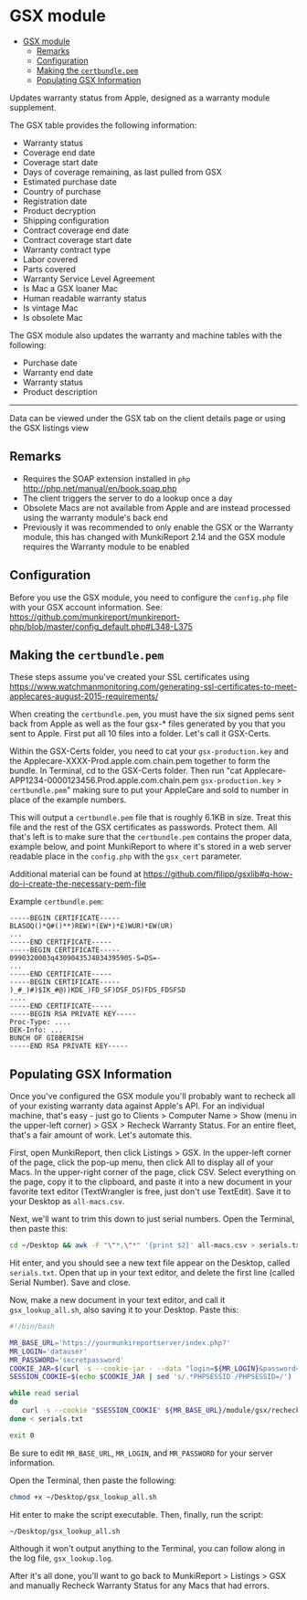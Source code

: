 # GSX module

* [GSX module](#gsx-module)
    * [Remarks](#remarks)
    * [Configuration](#configuration)
    * [Making the `certbundle.pem`](#making-the-certbundlepem)
    * [Populating GSX Information](#populating-gsx-information)

Updates warranty status from Apple, designed as a warranty module supplement.

The GSX table provides the following information:

* Warranty status
* Coverage end date
* Coverage start date
* Days of coverage remaining, as last pulled from GSX
* Estimated purchase date
* Country of purchase
* Registration date
* Product decryption
* Shipping configuration
* Contract coverage end date
* Contract coverage start date
* Warranty contract type
* Labor covered
* Parts covered
* Warranty Service Level Agreement
* Is Mac a GSX loaner Mac
* Human readable warranty status
* Is vintage Mac
* Is obsolete Mac

The GSX module also updates the warranty and machine tables with the following:

* Purchase date
* Warranty end date
* Warranty status
* Product description

---

Data can be viewed under the GSX tab on the client details page or using the GSX listings view

## Remarks


* Requires the SOAP extension installed in `php` http://php.net/manual/en/book.soap.php
* The client triggers the server to do a lookup once a day
* Obsolete Macs are not available from Apple and are instead processed using the warranty module's back end
* Previously it was recommended to only enable the GSX or the Warranty module, this has changed with MunkiReport 2.14 and the GSX module requires the Warranty module to be enabled

## Configuration

Before you use the GSX module, you need to configure the `config.php` file with your GSX account information.
See: https://github.com/munkireport/munkireport-php/blob/master/config_default.php#L348-L375

## Making the `certbundle.pem`

These steps assume you've created your SSL certificates using https://www.watchmanmonitoring.com/generating-ssl-certificates-to-meet-applecares-august-2015-requirements/

When creating the `certbundle.pem`, you must have the six signed pems sent back from Apple as well as the four gsx-* files generated by you that you sent to Apple. First put all 10 files into a folder. Let's call it GSX-Certs. 

Within the GSX-Certs folder, you need to cat your `gsx-production.key` and the Applecare-XXXX-Prod.apple.com.chain.pem together to form the bundle. In Terminal, cd to the GSX-Certs folder. Then run "cat Applecare-APP1234-0000123456.Prod.apple.com.chain.pem `gsx-production.key` > `certbundle.pem`" making sure to put your AppleCare and sold to number in place of the example numbers.

This will output a `certbundle.pem` file that is roughly 6.1KB in size. Treat this file and the rest of the GSX certificates as passwords. Protect them. All that's left is to make sure that the `certbundle.pem` contains the proper data, example below, and point MunkiReport to where it's stored in a web server readable place in the `config.php` with the `gsx_cert` parameter.

Additional material can be found at https://github.com/filipp/gsxlib#q-how-do-i-create-the-necessary-pem-file

Example `certbundle.pem`:

```
-----BEGIN CERTIFICATE-----
BLASOQ()*Q#()**)REW)*(EW*)*E)WUR)*EW(UR)
...
-----END CERTIFICATE-----
-----BEGIN CERTIFICATE-----
0990320003q43090435J403439590S-S=DS=-
...
-----END CERTIFICATE-----
-----BEGIN CERTIFICATE-----
)_#_)#)$IK_#@))KDE_)FD_SF)DSF_DS)FDS_FDSFSD
....
-----END CERTIFICATE-----
-----BEGIN RSA PRIVATE KEY-----
Proc-Type: ....
DEK-Info: ...
BUNCH OF GIBBERISH
-----END RSA PRIVATE KEY-----
```

## Populating GSX Information

Once you've configured the GSX module you'll probably want to recheck all of your existing warranty data against Apple's API. For an individual machine, that's easy - just go to Clients > Computer Name > Show (menu in the upper-left corner) > GSX > Recheck Warranty Status.  For an entire fleet, that's a fair amount of work.  Let's automate this.

First, open MunkiReport, then click Listings > GSX.  In the upper-left corner of the page, click the pop-up menu, then click All to display all of your Macs. In the upper-right corner of the page, click CSV.  Select everything on the page, copy it to the clipboard, and paste it into a new document in your favorite text editor (TextWrangler is free, just don't use TextEdit). Save it to your Desktop as `all-macs.csv`.

Next, we'll want to trim this down to just serial numbers. Open the Terminal, then paste this:

```sh
cd ~/Desktop && awk -F "\"*,\"*" '{print $2}' all-macs.csv > serials.txt`
```

Hit enter, and you should see a new text file appear on the Desktop, called `serials.txt`. Open that up in your text editor, and delete the first line (called Serial Number). Save and close.

Now, make a new document in your text editor, and call it `gsx_lookup_all.sh`, also saving it to your Desktop.  Paste this:

```sh
#!/bin/bash

MR_BASE_URL='https://yourmunkireportserver/index.php?'
MR_LOGIN='datauser'
MR_PASSWORD='secretpassword'
COOKIE_JAR=$(curl -s --cookie-jar - --data "login=${MR_LOGIN}&password=${MR_PASSWORD}" ${MR_BASE_URL}/auth/login)
SESSION_COOKIE=$(echo $COOKIE_JAR | sed 's/.*PHPSESSID /PHPSESSID=/')

while read serial
do
   curl -s --cookie "$SESSION_COOKIE" ${MR_BASE_URL}/module/gsx/recheck_gsx/"$serial" >> gsx_lookup.log
done < serials.txt

exit 0
```

Be sure to edit `MR_BASE_URL`, `MR_LOGIN`, and `MR_PASSWORD` for your server information.

Open the Terminal, then paste the following:

```sh
chmod +x ~/Desktop/gsx_lookup_all.sh
```

Hit enter to make the script executable.  Then, finally, run the script:

```sh
~/Desktop/gsx_lookup_all.sh
```

Although it won't output anything to the Terminal, you can follow along in the log file, `gsx_lookup.log`.

After it's all done, you'll want to go back to MunkiReport > Listings > GSX and manually Recheck Warranty Status for any Macs that had errors.
